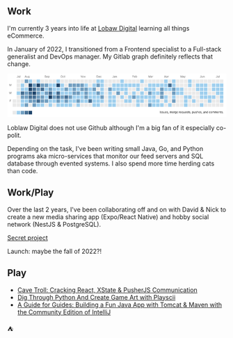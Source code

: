 ## Work

I'm currently 3 years into life at [Lobaw Digital](https://loblawdigital.co/) learning all things eCommerce. 

In January of 2022, I transitioned from a Frontend specialist to a Full-stack generalist and DevOps manager. My Gitlab graph definitely reflects that change. 

<img src="./gitlab.png" />

Loblaw Digital does not use Github although I'm a big fan of it especially co-polit.

Depending on the task, I've been writing small Java, Go, and Python programs aka micro-services that monitor our feed servers and SQL database through evented systems. I also spend more time herding cats than code. 

## Work/Play 

Over the last 2 years, I've been collaborating off and on with David & Nick to create a new media sharing app (Expo/React Native) and hobby social network (NestJS & PostgreSQL). 

[Secret project](https://github.com/Project-PD)

Launch: maybe the fall of 2022?!

## Play 

* [Cave Troll: Cracking React, XState & PusherJS Communication](https://dev.to/headwinds/heartbeat-cracking-react-xstate-pusherjs-communication-3bac)
* [Dig Through Python And Create Game Art with Playscii](https://dev.to/headwinds/dig-through-python-and-create-game-art-with-playscii-5dlp)
* [A Guide for Guides: Building a Fun Java App with Tomcat & Maven with the Community Edition of IntelliJ](https://dev.to/headwinds/a-guide-for-guides-building-a-fun-java-app-with-tomcat-maven-with-the-community-edition-of-intellij-28cb)

⛺